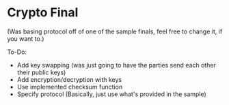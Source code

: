 Crypto Final
============

(Was basing protocol off of one of the sample finals, feel free to change
it, if you want to.)

To-Do:
* Add key swapping (was just going to have the parties send each other \
their public keys)
* Add encryption/decryption with keys
* Use implemented checksum function
* Specify protocol (Basically, just use what's provided in the sample)
